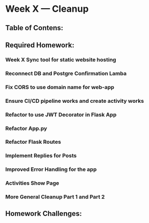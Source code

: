 # Week X — Cleanup
## Table of Contens:

## Required Homework:
### Week X Sync tool for static website hosting
### Reconnect DB and Postgre Confirmation Lamba
### Fix CORS to use domain name for web-app
### Ensure CI/CD pipeline works and create activity works
### Refactor to use JWT Decorator in Flask App
### Refactor App.py
### Refactor Flask Routes
### Implement Replies for Posts
### Improved Error Handling for the app
### Activities Show Page
### More General Cleanup Part 1 and Part 2

## Homework Challenges:
